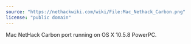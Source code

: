 ```yaml
---
source: "https://nethackwiki.com/wiki/File:Mac_Nethack_Carbon.png"
license: "public domain"
---
```

Mac NetHack Carbon port running on OS X 10.5.8 PowerPC.
